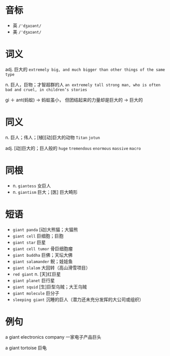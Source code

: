 # 音标

- 英 `/'dʒaɪənt/`
- 美 `/'dʒaɪənt/`

# 词义

adj. 巨大的
`extremely big, and much bigger than other things of the same type`

n. 巨人，巨物；才智超群的人
`an extremely tall strong man, who is often bad and cruel, in children’s stories`



gi ＋ ant(蚂蚁) → 蚂蚁虽小， 但团结起来的力量却是巨大的 → 巨大的

# 同义

n. 巨人；伟人；[植][动]巨大的动物
`Titan` `jotun`

adj. [动]巨大的；巨人般的
`huge` `tremendous` `enormous` `massive` `macro`

# 同根

- n. `giantess` 女巨人
- n. `giantism` 巨大；[医] 巨大畸形

# 短语

- `giant panda` [动]大熊猫；大猫熊
- `giant cell` 巨细胞；巨胞
- `giant star` 巨星
- `giant cell tumor` 骨巨细胞瘤
- `giant buddha` 巨佛；天坛大佛
- `giant salamander` 鲵；娃娃鱼
- `giant slalom` 大回转（高山滑雪项目）
- `red giant` n. [天]红巨星
- `giant planet` 巨行星
- `giant squid` [生]巨型乌贼；大王乌贼
- `giant molecule` 巨分子
- `sleeping giant` 沉睡的巨人（潜力还未充分发挥的大公司或组织）

# 例句

a giant electronics company
一家电子产品巨头

a giant tortoise
巨龟


